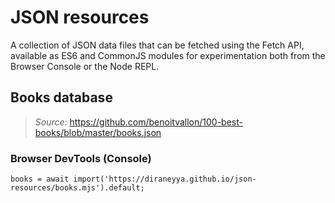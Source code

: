 # JSON resources
A collection of JSON data files that can be fetched using the Fetch API, available as ES6 and CommonJS modules for experimentation both from the Browser Console or the Node REPL.

## Books database

> _Source:_ https://github.com/benoitvallon/100-best-books/blob/master/books.json

### Browser DevTools (Console)

```
books = await import('https://diraneyya.github.io/json-resources/books.mjs').default;
```

